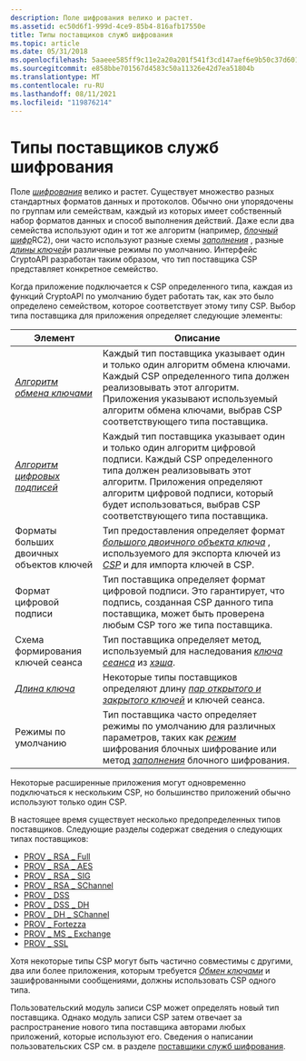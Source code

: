 ```yaml
---
description: Поле шифрования велико и растет.
ms.assetid: ec50d6f1-999d-4ce9-85b4-816afb17550e
title: Типы поставщиков служб шифрования
ms.topic: article
ms.date: 05/31/2018
ms.openlocfilehash: 5aaeee585ff9c11e2a20a201f541f3cd147aef6e9b50c37d60156e75a1b9fd94
ms.sourcegitcommit: e858bbe701567d4583c50a11326e42d7ea51804b
ms.translationtype: MT
ms.contentlocale: ru-RU
ms.lasthandoff: 08/11/2021
ms.locfileid: "119876214"
---
```

# <a name="cryptographic-provider-types"></a>Типы поставщиков служб шифрования

Поле [*шифрования*](../secgloss/c-gly.md) велико и растет. Существует множество разных стандартных форматов данных и протоколов. Обычно они упорядочены по группам или семействам, каждый из которых имеет собственный набор форматов данных и способ выполнения действий. Даже если два семейства используют один и тот же алгоритм (например, [](../secgloss/r-gly.md) [*блочный шифр*](../secgloss/b-gly.md)RC2), они часто используют разные схемы [*заполнения*](../secgloss/p-gly.md) , разные [*длины ключей*](../secgloss/k-gly.md)и различные режимы по умолчанию. Интерфейс CryptoAPI разработан таким образом, что тип поставщика CSP представляет конкретное семейство.

Когда приложение подключается к CSP определенного типа, каждая из функций CryptoAPI по умолчанию будет работать так, как это было определено семейством, которое соответствует этому типу CSP. Выбор типа поставщика для приложения определяет следующие элементы:



| Элемент                                                                                                                                | Описание                                                                                                                                                                                                                                                                                            |
|-------------------------------------------------------------------------------------------------------------------------------------|--------------------------------------------------------------------------------------------------------------------------------------------------------------------------------------------------------------------------------------------------------------------------------------------------------|
| [*Алгоритм обмена ключами*](../secgloss/k-gly.md)                | Каждый тип поставщика указывает один и только один алгоритм обмена ключами. Каждый CSP определенного типа должен реализовывать этот алгоритм. Приложения указывают используемый алгоритм обмена ключами, выбрав CSP соответствующего типа поставщика.                                                        |
| [*Алгоритм цифровых подписей*](../secgloss/d-gly.md) | Каждый тип поставщика указывает один и только один алгоритм цифровой подписи. Каждый CSP определенного типа должен реализовывать этот алгоритм. Приложения определяют алгоритм цифровой подписи, который будет использоваться, выбрав CSP соответствующего типа поставщика.                                              |
| Форматы больших двоичных объектов ключей                                                                                                                    | Тип предоставления определяет формат [*большого двоичного объекта ключа*](../secgloss/k-gly.md) , используемого для экспорта ключей из [*CSP*](../secgloss/c-gly.md) и для импорта ключей в CSP. |
| Формат цифровой подписи                                                                                                            | Тип поставщика определяет формат цифровой подписи. Это гарантирует, что подпись, созданная CSP данного типа поставщика, может быть проверена любым CSP того же типа поставщика.                                                                                                              |
| Схема формирования ключей сеанса                                                                                                       | Тип поставщика определяет метод, используемый для наследования [*ключа сеанса*](../secgloss/s-gly.md) из [*хэша*](../secgloss/h-gly.md).                                                                                   |
| [*Длина ключа*](../secgloss/k-gly.md)                                                    | Некоторые типы поставщиков определяют длину [*пар открытого и закрытого ключей*](../secgloss/p-gly.md) и ключей сеанса.                                                                                                               |
| Режимы по умолчанию                                                                                                                       | Тип поставщика часто определяет режимы по умолчанию для различных параметров, таких как [*режим*](../secgloss/c-gly.md) шифрования блочных шифрование или метод [*заполнения*](../secgloss/p-gly.md) блочного шифрования.          |



 

Некоторые расширенные приложения могут одновременно подключаться к нескольким CSP, но большинство приложений обычно используют только один CSP.

В настоящее время существует несколько предопределенных типов поставщиков. Следующие разделы содержат сведения о следующих типах поставщиков:

-   [PROV \_ RSA \_ Full](prov-rsa-full.md)
-   [PROV \_ RSA \_ AES](prov-rsa-aes.md)
-   [PROV \_ RSA \_ SIG](prov-rsa-sig.md)
-   [PROV \_ RSA \_ SChannel](prov-rsa-schannel.md)
-   [PROV \_ DSS](prov-dss.md)
-   [PROV \_ DSS \_ DH](prov-dss-dh.md)
-   [PROV \_ DH \_ SChannel](prov-dh-schannel.md)
-   [PROV \_ Fortezza](prov-fortezza.md)
-   [PROV \_ MS \_ Exchange](prov-ms-exchange.md)
-   [PROV \_ SSL](prov-ssl.md)

Хотя некоторые типы CSP могут быть частично совместимы с другими, два или более приложения, которым требуется [*Обмен ключами*](../secgloss/e-gly.md) и зашифрованными сообщениями, должны использовать CSP одного типа.

Пользовательский модуль записи CSP может определять новый тип поставщика. Однако модуль записи CSP затем отвечает за распространение нового типа поставщика авторами любых приложений, которые используют его. Сведения о написании пользовательских CSP см. в разделе [поставщики служб шифрования](cryptographic-service-providers.md).

 

 
